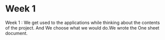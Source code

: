 # Week 1

Week 1 : We get used to the applications while thinking about the contents of the project.
And We choose what we would do.We wrote the One sheet document.
